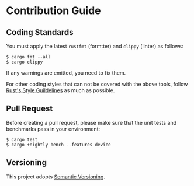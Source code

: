 Contribution Guide
==================

Coding Standards
-----------------

You must apply the latest `rustfmt` (formtter) and `clippy` (linter) as follows:

```console
$ cargo fmt --all
$ cargo clippy
```

If any warnings are emitted, you need to fix them.

For other coding styles that can not be covered with the above tools, follow [Rust's Style Guildelines] as much as possible.

[Rust's Style Guildelines]: https://doc.rust-lang.org/1.0.0/style/README.html


Pull Request
------------

Before creating a pull request, please make sure that the unit tests and benchmarks pass in your environment:

```console
$ cargo test
$ cargo +nightly bench --features device
```


Versioning
----------

This project adopts [Semantic Versioning].

[Semantic Versioning]: https://semver.org/
